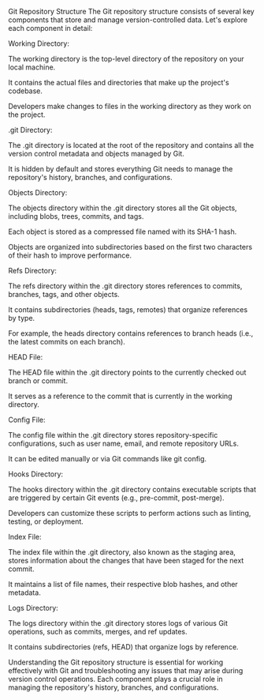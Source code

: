 Git Repository Structure
The Git repository structure consists of several key components that store and manage version-controlled data. Let's explore each component in detail:

Working Directory:

The working directory is the top-level directory of the repository on your local machine.

It contains the actual files and directories that make up the project's codebase.

Developers make changes to files in the working directory as they work on the project.

.git Directory:

The .git directory is located at the root of the repository and contains all the version control metadata and objects managed by Git.

It is hidden by default and stores everything Git needs to manage the repository's history, branches, and configurations.

Objects Directory:

The objects directory within the .git directory stores all the Git objects, including blobs, trees, commits, and tags.

Each object is stored as a compressed file named with its SHA-1 hash.

Objects are organized into subdirectories based on the first two characters of their hash to improve performance.

Refs Directory:

The refs directory within the .git directory stores references to commits, branches, tags, and other objects.

It contains subdirectories (heads, tags, remotes) that organize references by type.

For example, the heads directory contains references to branch heads (i.e., the latest commits on each branch).

HEAD File:

The HEAD file within the .git directory points to the currently checked out branch or commit.

It serves as a reference to the commit that is currently in the working directory.

Config File:

The config file within the .git directory stores repository-specific configurations, such as user name, email, and remote repository URLs.

It can be edited manually or via Git commands like git config.

Hooks Directory:

The hooks directory within the .git directory contains executable scripts that are triggered by certain Git events (e.g., pre-commit, post-merge).

Developers can customize these scripts to perform actions such as linting, testing, or deployment.

Index File:

The index file within the .git directory, also known as the staging area, stores information about the changes that have been staged for the next commit.

It maintains a list of file names, their respective blob hashes, and other metadata.

Logs Directory:

The logs directory within the .git directory stores logs of various Git operations, such as commits, merges, and ref updates.

It contains subdirectories (refs, HEAD) that organize logs by reference.

Understanding the Git repository structure is essential for working effectively with Git and troubleshooting any issues that may arise during version control operations. Each component plays a crucial role in managing the repository's history, branches, and configurations.

